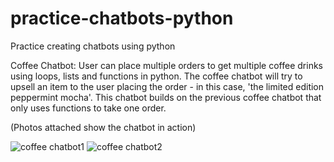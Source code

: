 # practice-chatbots-python
Practice creating chatbots using python

Coffee Chatbot: User can place multiple orders to get multiple coffee drinks using loops, lists and functions in python. The coffee chatbot will try to upsell an item to the user placing the order - in this case, 'the limited edition peppermint mocha'.
This chatbot builds on the previous coffee chatbot that only uses functions to take one order. 

(Photos attached show the chatbot in action)

![coffee chatbot1](https://github.com/rbf123/practice-chatbots-python/assets/108244092/cb83c1b7-1c6d-499a-92f8-91207c6e6036)
![coffee chatbot2](https://github.com/rbf123/practice-chatbots-python/assets/108244092/64107615-b38f-443e-a23f-fd3e24c49aa8)

